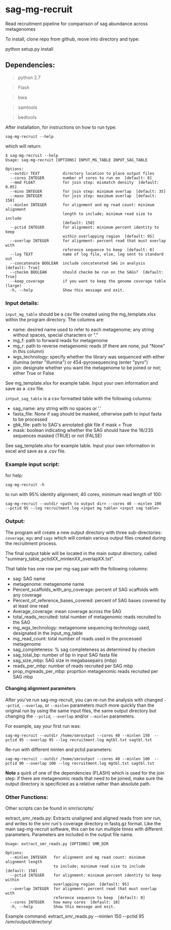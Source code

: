 # sag-mg-recruit
Read recruitment pipeline for comparison of sag abundance across metagenomes

To install, clone repo from github, move into directory and type:

python setup.py install

## Dependencies:
> python 2.7

> Flash

> bwa

> samtools

> bedtools


After installation, for instructions on how to run type:

```
sag-mg-recruit --help
```

which will return:

```
$ sag-mg-recruit --help
Usage: sag-mg-recruit [OPTIONS] INPUT_MG_TABLE INPUT_SAG_TABLE

Options:
  --outdir TEXT          directory location to place output files
  --cores INTEGER        number of cores to run on  [default: 8]
  --mmd FLOAT            for join step: mismatch density  [default: 0.05]
  --mino INTEGER         for join step: minimum overlap  [default: 35]
  --maxo INTEGER         for join step: maximum overlap  [default: 150]
  --minlen INTEGER       for alignment and mg read count: minimum alignment
                         length to include; minimum read size to include
                         [default: 150]
  --pctid INTEGER        for alignment: minimum percent identity to keep
                         within overlapping region  [default: 95]
  --overlap INTEGER      for alignment: percent read that must overlap with
                         reference sequence to keep  [default: 0]
  --log TEXT             name of log file, else, log sent to standard out
  --concatenate BOOLEAN  include concatenated SAG in analysis  [default: True]
  --checkm BOOLEAN       should checkm be run on the SAGs?  [default: True]
  --keep_coverage        if you want to keep the genome coverage table (large)
  -h, --help             Show this message and exit.
```

### Input details:

```input_mg_table``` should be a csv file created using the mg_template.xlsx within the program directory.  The columns are:
- name: desired name used to refer to each metagenome; any string without spaces, special characters or "."
- mg_f: path to forward reads for metagenome
- mg_r: path to reverse metagenomic reads (if there are none, put "None" in this column)
- wgs_technology: specify whether the library was sequenced with either illumina (enter "illumina") or 454-pyrosequencing (enter "pyro")
- join: designate whether you want the metagenome to be joined or not; either True or False

See mg_template.xlsx for example table.  Input your own information and save as a .csv file.

```intput_sag_table``` is a csv formatted table with the following columns:
- sag_name: any string with no spaces or '.'
- fasta_file: None if sag should be masked, otherwise path to input fasta to be processed
- gbk_file: path to SAG's annotated gbk file if mask = True
- mask: boolean indicating whether the SAG should have the 16/23S sequences masked (TRUE) or not (FALSE)

See sag_template.xlsx for example table.  Input your own information in excel and save as a .csv file.

### Example input script:
for help:

```sag-mg-recruit -h```

to run with 95% identity alignment, 40 cores, minimum read length of 100:

```
sag-mg-recruit --outdir <path to output dir> --cores 40 --minlen 100  --pctid 95 --log recruitment.log <input mg table> <input sag table>
```



### Output:

The program will create a new output directory with three sub-directories:
```coverage```, ```mgs``` and ```sags``` which will contain various output files created during the recruitment process.  

The final output table will be located in the main output directory, called "summary_table_pctidXX_minlenXX_overlapXX.txt".

That table has one row per mg-sag pair with the following columns:
- sag: SAG name
- metagenome: metagenome name
- Percent_scaffolds_with_any_coverage: percent of SAG scaffolds with any coverage
- Percent_of_reference_bases_covered: percent of SAG bases covered by at least one read
- Average_coverage: mean coverage across the SAG
- total_reads_recruited: total number of metagenomic reads recruited to the SAG
- mg_wgs_technology: metagenome sequencing technology used, designated in the input_mg_table
- mg_read_count: total number of reads used in the processed metagenome
- sag_completeness: % sag completeness as determined by checkm
- sag_total_bp: number of bp in input SAG fasta file
- sag_size_mbp: SAG size in megabasepairs (mbp)
- reads_per_mbp: number of reads recruited per SAG mbp
- prop_mgreads_per_mbp: proprtion metagenomic reads recruited per SAG mbp


#### Changing alignment parameters

After you've run sag-mg-recruit, you can re-run the analysis with changed ```--pctid```, ```--overlap```, or ```--minlen``` parameters much more quickly than the original run by using the same input files, the same output directory but changing the ```--pctid```, ```--overlap``` and/or ```--minlen``` parameters. 

For example, say your first run was:

```
sag-mg-recruit --outdir /home/smroutput --cores 40 --minlen 150  --pctid 95 --overlap 95 --log recruitment.log mgtbl.txt sagtbl.txt
```

Re-run with different minlen and pctid parameters:
```
sag-mg-recruit --outdir /home/smroutput --cores 40 --minlen 100  --pctid 90 --overlap 100 --log recruitment.log mgtbl.txt sagtbl.txt
```

**Note** a quirk of one of the dependencies (FLASH) which is used for the join step: if there are metagenomic reads that need to be joined, make sure the output directory is specificied as a relative rather than absolute path.


### Other Functions:

Other scripts can be found in smr/scripts/

extract_smr_reads.py:
Extracts unaligned and aligned reads from smr run, and writes to the smr run's coverage directory in fastq.gz format.  Like the main sag-mg-recruit software, this can be run multiple times with different parameters.  Parameters are included in the output file name.

```
Usage: extract_smr_reads.py [OPTIONS] SMR_DIR

Options:
  --minlen INTEGER   for alignment and mg read count: minimum alignment length
                     to include; minimum read size to include  [default: 150]
  --pctid INTEGER    for alignment: minimum percent identity to keep within
                     overlapping region  [default: 95]
  --overlap INTEGER  for alignment: percent read that must overlap with
                     reference sequence to keep  [default: 0]
  --cores INTEGER    how many cores  [default: 10]
  -h, --help         Show this message and exit.
```

Example command:
extract_smr_reads.py  --minlen 150 --pctid 95 /smr/output/directory/
